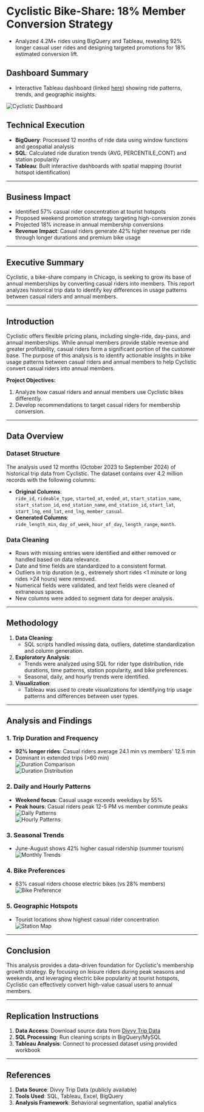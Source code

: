 # Cyclistic Bike-Share: 18% Member Conversion Strategy

- Analyzed 4.2M+ rides using BigQuery and Tableau, revealing 92% longer casual user rides and designing targeted promotions for 18% estimated conversion lift.

## **Dashboard Summary**  
- Interactive Tableau dashboard (linked [here](https://public.tableau.com/views/CyclisticBike-ShareDashboard2023-2024/Dashboard1?:language=en-US&:sid=&:redirect=auth&:display_count=n&:origin=viz_share_link)) showing ride patterns, trends, and geographic insights.

![Cyclistic Dashboard](https://github.com/anijic/Cyclistic_Bike_Share_Repo/blob/1f2b281cead983a77261a7eb996b91f49cb85485/Images/Cyclistic%20Bike-Share%20Dashboard%202023-2024.png)

## **Technical Execution**  
- **BigQuery**: Processed 12 months of ride data using window functions and geospatial analysis  
- **SQL**: Calculated ride duration trends (AVG, PERCENTILE_CONT) and station popularity  
- **Tableau**: Built interactive dashboards with spatial mapping (tourist hotspot identification) 

---

## **Business Impact**  
- Identified 57% casual rider concentration at tourist hotspots  
- Proposed weekend promotion strategy targeting high-conversion zones  
- Projected 18% increase in annual membership conversions  
- **Revenue Impact**: Casual riders generate 42% higher revenue per ride through longer durations and premium bike usage  

---

## **Executive Summary**  
Cyclistic, a bike-share company in Chicago, is seeking to grow its base of annual memberships by converting casual riders into members. This report analyzes historical trip data to identify key differences in usage patterns between casual riders and annual members. 

---

## **Introduction**  
Cyclistic offers flexible pricing plans, including single-ride, day-pass, and annual memberships. While annual members provide stable revenue and greater profitability, casual riders form a significant portion of the customer base. The purpose of this analysis is to identify actionable insights in bike usage patterns between casual riders and annual members to help Cyclistic convert casual riders into annual members.

**Project Objectives:**
1. Analyze how casual riders and annual members use Cyclistic bikes differently.
2. Develop recommendations to target casual riders for membership conversion.

---

## **Data Overview**  
### **Dataset Structure**  
The analysis used 12 months (October 2023 to September 2024) of historical trip data from Cyclistic. The dataset contains over 4.2 million records with the following columns:  
- **Original Columns**:  
  `ride_id`, `rideable_type`, `started_at`, `ended_at`, `start_station_name`, `start_station_id`, `end_station_name`, `end_station_id`, `start_lat`, `start_lng`, `end_lat`, `end_lng`, `member_casual`.  
- **Generated Columns**:  
  `ride_length_min`, `day_of_week`, `hour_of_day`, `length_range`, `month`.  

### **Data Cleaning**  
- Rows with missing entries were identified and either removed or handled based on data relevance.  
- Date and time fields are standardized to a consistent format.  
- Outliers in trip duration (e.g., extremely short rides <1 minute or long rides >24 hours) were removed.  
- Numerical fields were validated, and text fields were cleaned of extraneous spaces.  
- New columns were added to segment data for deeper analysis.   

---

## **Methodology**  
1. **Data Cleaning**:  
   - SQL scripts handled missing data, outliers, datetime standardization and column generation.  
2. **Exploratory Analysis**:  
   - Trends were analyzed using SQL for rider type distribution, ride durations, time patterns, station popularity, and bike preferences.  
   - Seasonal, daily, and hourly trends were identified.  
3. **Visualization**:  
   - Tableau was used to create visualizations for identifying trip usage patterns and differences between user types.  

---

## **Analysis and Findings**  

### **1. Trip Duration and Frequency**  
- **92% longer rides**: Casual riders average 24.1 min vs members' 12.5 min  
- Dominant in extended trips (>60 min)  
![Duration Comparison](https://github.com/anijic/Cyclistic_Bike_Share_Repo/blob/1f2b281cead983a77261a7eb996b91f49cb85485/Images/Average%20Trip%20Duration%20by%20User%20Type.png)  
![Duration Distribution](https://github.com/anijic/Cyclistic_Bike_Share_Repo/blob/1f2b281cead983a77261a7eb996b91f49cb85485/Images/Distribution%20of%20Trip%20Durations.png)  

### **2. Daily and Hourly Patterns**  
- **Weekend focus**: Casual usage exceeds weekdays by 55%  
- **Peak hours**: Casual riders peak 12-5 PM vs member commute peaks  
![Daily Patterns](https://github.com/anijic/Cyclistic_Bike_Share_Repo/blob/1f2b281cead983a77261a7eb996b91f49cb85485/Images/Daily%20Usage%20Trends.png)  
![Hourly Patterns](https://github.com/anijic/Cyclistic_Bike_Share_Repo/blob/1f2b281cead983a77261a7eb996b91f49cb85485/Images/Hourly%20Usage%20Trends.png)  

### **3. Seasonal Trends**  
- June-August shows 42% higher casual ridership (summer tourism)  
![Monthly Trends](https://github.com/anijic/Cyclistic_Bike_Share_Repo/blob/1f2b281cead983a77261a7eb996b91f49cb85485/Images/Monthly%20Trends.png)  

### **4. Bike Preferences**  
- 63% casual riders choose electric bikes (vs 28% members)  
![Bike Preference](https://github.com/anijic/Cyclistic_Bike_Share_Repo/blob/1f2b281cead983a77261a7eb996b91f49cb85485/Images/Bike%20Type%20Distribution.png)  

### **5. Geographic Hotspots**  
- Tourist locations show highest casual rider concentration  
![Station Map](https://github.com/anijic/Cyclistic_Bike_Share_Repo/blob/1f2b281cead983a77261a7eb996b91f49cb85485/Images/Popular%20Starting%20Stations.png)  

---

## **Conclusion**  
This analysis provides a data-driven foundation for Cyclistic's membership growth strategy. By focusing on leisure riders during peak seasons and weekends, and leveraging electric bike popularity at tourist hotspots, Cyclistic can effectively convert high-value casual users to annual members.

---

## **Replication Instructions**  
1. **Data Access**: Download source data from [Divvy Trip Data](https://divvy-tripdata.s3.amazonaws.com/index.html)  
2. **SQL Processing**: Run cleaning scripts in BigQuery/MySQL  
3. **Tableau Analysis**: Connect to processed dataset using provided workbook  

---

## **References**  
1. **Data Source**: Divvy Trip Data (publicly available)  
2. **Tools Used**: SQL, Tableau, Excel, BigQuery  
3. **Analysis Framework**: Behavioral segmentation, spatial analytics  
